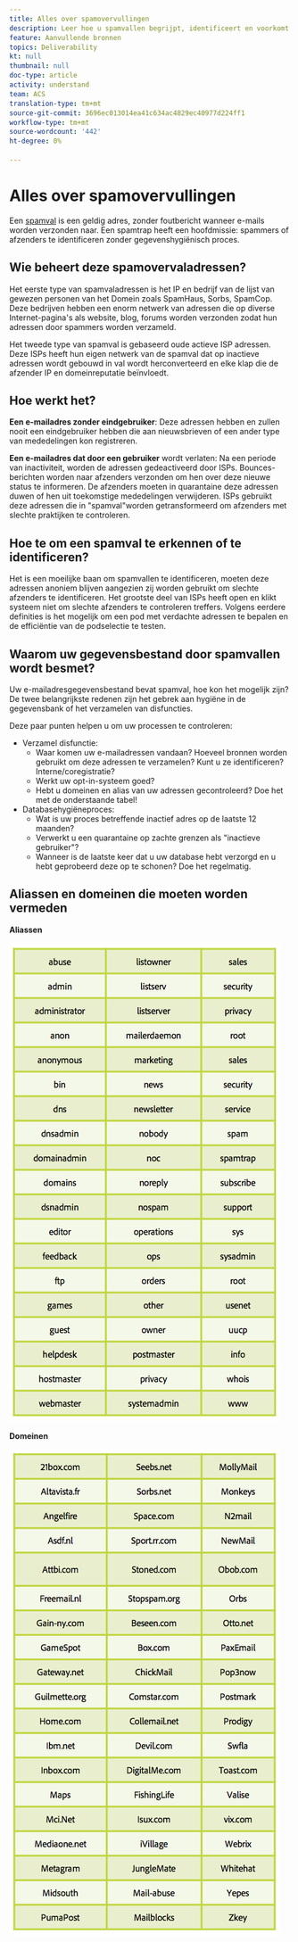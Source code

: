 ```yaml
---
title: Alles over spamovervullingen
description: Leer hoe u spamvallen begrijpt, identificeert en voorkomt bij het beheren van de leverbaarbaarheid.
feature: Aanvullende bronnen
topics: Deliverability
kt: null
thumbnail: null
doc-type: article
activity: understand
team: ACS
translation-type: tm+mt
source-git-commit: 3696ec013014ea41c634ac4829ec40977d224ff1
workflow-type: tm+mt
source-wordcount: '442'
ht-degree: 0%

---
```



# Alles over spamovervullingen

Een [spamval](/help/metrics/spam-traps.md) is een geldig adres, zonder foutbericht wanneer e-mails worden verzonden naar. Een spamtrap heeft een hoofdmissie: spammers of afzenders te identificeren zonder gegevenshygiënisch proces.

## Wie beheert deze spamovervaladressen?

Het eerste type van spamvaladressen is het IP en bedrijf van de lijst van gewezen personen van het Domein zoals SpamHaus, Sorbs, SpamCop. Deze bedrijven hebben een enorm netwerk van adressen die op diverse Internet-pagina&#39;s als website, blog, forums worden verzonden zodat hun adressen door spammers worden verzameld.

Het tweede type van spamval is gebaseerd oude actieve ISP adressen. Deze ISPs heeft hun eigen netwerk van de spamval dat op inactieve adressen wordt gebouwd in val wordt herconverteerd en elke klap die de afzender IP en domeinreputatie beïnvloedt.

## Hoe werkt het?

**Een e-mailadres zonder eindgebruiker**: Deze adressen hebben en zullen nooit een eindgebruiker hebben die aan nieuwsbrieven of een ander type van mededelingen kon registreren.

**Een e-mailadres dat door een gebruiker** wordt verlaten: Na een periode van inactiviteit, worden de adressen gedeactiveerd door ISPs. Bounces-berichten worden naar afzenders verzonden om hen over deze nieuwe status te informeren. De afzenders moeten in quarantaine deze adressen duwen of hen uit toekomstige mededelingen verwijderen. ISPs gebruikt deze adressen die in &quot;spamval&quot;worden getransformeerd om afzenders met slechte praktijken te controleren.

## Hoe te om een spamval te erkennen of te identificeren?

Het is een moeilijke baan om spamvallen te identificeren, moeten deze adressen anoniem blijven aangezien zij worden gebruikt om slechte afzenders te identificeren. Het grootste deel van ISPs heeft open en klikt systeem niet om slechte afzenders te controleren treffers. Volgens eerdere definities is het mogelijk om een pod met verdachte adressen te bepalen en de efficiëntie van de podselectie te testen.

## Waarom uw gegevensbestand door spamvallen wordt besmet?

Uw e-mailadresgegevensbestand bevat spamval, hoe kon het mogelijk zijn? De twee belangrijkste redenen zijn het gebrek aan hygiëne in de gegevensbank of het verzamelen van disfuncties.

Deze paar punten helpen u om uw processen te controleren:

* Verzamel disfunctie:
   * Waar komen uw e-mailadressen vandaan? Hoeveel bronnen worden gebruikt om deze adressen te verzamelen? Kunt u ze identificeren? Interne/coregistratie?
   * Werkt uw opt-in-systeem goed?
   * Hebt u domeinen en alias van uw adressen gecontroleerd? Doe het met de onderstaande tabel!
* Databasehygiëneproces:
   * Wat is uw proces betreffende inactief adres op de laatste 12 maanden?
   * Verwerkt u een quarantaine op zachte grenzen als &quot;inactieve gebruiker&quot;?
   * Wanneer is de laatste keer dat u uw database hebt verzorgd en u hebt geprobeerd deze op te schonen? Doe het regelmatig.

## Aliassen en domeinen die moeten worden vermeden

**Aliassen**

![](../../help/assets/aliases.png)

**Domeinen**

![](../../help/assets/domains.png)